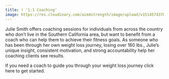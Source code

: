 ```yaml
---
title: ! '1:1 Coaching'
image: https://res.cloudinary.com/aim4strength/image/upload/v1514574378/service-icon-coaching.png
---
```

Julie Smith offers coaching sessions for individuals from across the country who don’t live in the Southern California area, but want to benefit from a coach who can help them to achieve their fitness goals. As someone who has been through her own weight loss journey, losing over 160 lbs., Julie’s unique insight, consistent motivation, and strong accountability help her coaching clients see results.

If you need a coach to guide you through your weight loss journey click here to get started.
